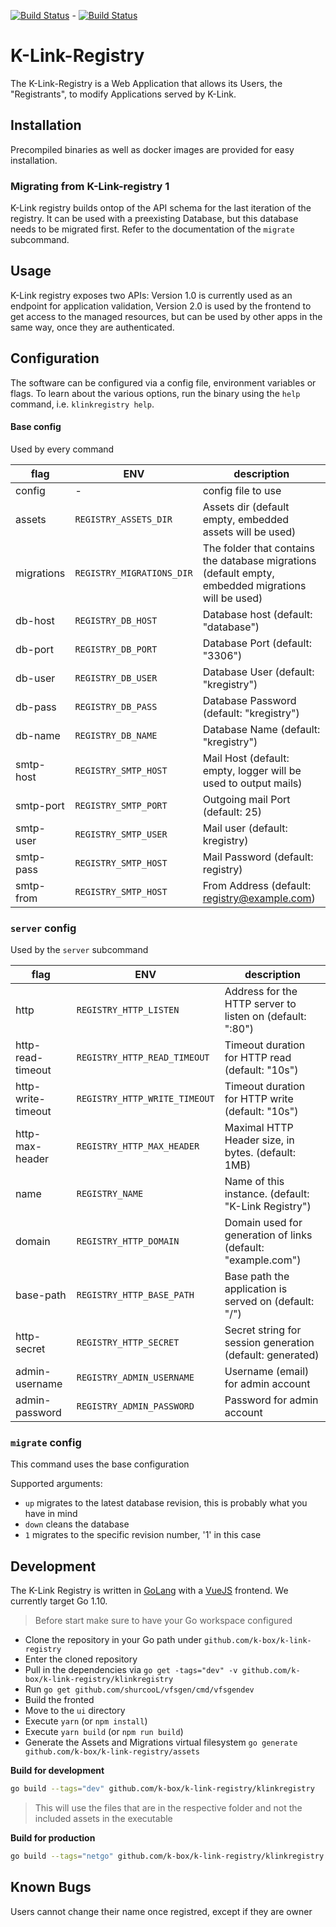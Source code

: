 [![Build Status](https://travis-ci.org/k-box/k-link-registry.svg?branch=master)](https://travis-ci.org/k-box/k-link-registry) - [![Build Status](https://travis-ci.org/k-box/k-link-registry.svg?branch=develop)](https://travis-ci.org/k-box/k-link-registry)

# K-Link-Registry

The K-Link-Registry is a Web Application that allows its Users, the
"Registrants", to modify Applications served by K-Link.

## Installation
Precompiled binaries as well as docker images are provided for easy
installation.

### Migrating from K-Link-registry 1
K-Link registry builds ontop of the API schema for the last iteration of
the registry. It can be used with a preexisting Database, but this database
needs to be migrated first. Refer to the documentation of the `migrate`
subcommand.

## Usage
K-Link registry exposes two APIs: Version 1.0 is currently used as an
endpoint for application validation, Version 2.0 is used by the frontend
to get access to the managed resources, but can be used by other apps in
the same way, once they are authenticated.

## Configuration
The software can be configured via a config file, environment variables or
flags. To learn about the various options, run the binary using the `help`
command, i.e. `klinkregistry help`.

#### Base config
Used by every command

| flag       | ENV                       | description                                                     |
|------------|---------------------------|-----------------------------------------------------------------|
| config     | -                         | config file to use                                              |
| assets     | `REGISTRY_ASSETS_DIR`     | Assets dir (default empty, embedded assets will be used)        |
| migrations | `REGISTRY_MIGRATIONS_DIR` | The folder that contains the database migrations (default empty, embedded migrations will be used) |
| db-host    | `REGISTRY_DB_HOST`        | Database host (default: "database")                             |
| db-port    | `REGISTRY_DB_PORT`        | Database Port (default: "3306")                                 |
| db-user    | `REGISTRY_DB_USER`        | Database User (default: "kregistry")                            |
| db-pass    | `REGISTRY_DB_PASS`        | Database Password (default: "kregistry")                        |
| db-name    | `REGISTRY_DB_NAME`        | Database Name (default: "kregistry")                            |
| smtp-host  | `REGISTRY_SMTP_HOST`      | Mail Host (default: empty, logger will be used to output mails) |
| smtp-port  | `REGISTRY_SMTP_PORT`      | Outgoing mail Port (default: 25)                                |
| smtp-user  | `REGISTRY_SMTP_USER`      | Mail user (default: kregistry)                                  |
| smtp-pass  | `REGISTRY_SMTP_HOST`      | Mail Password (default: registry)                               |
| smtp-from  | `REGISTRY_SMTP_HOST`      | From Address (default: registry@example.com)                    |

### `server` config
Used by the `server` subcommand

| flag               | ENV                           | description                                                  |
|--------------------|-------------------------------|--------------------------------------------------------------|
| http               | `REGISTRY_HTTP_LISTEN`        | Address for the HTTP server to listen on (default: ":80")    |
| http-read-timeout  | `REGISTRY_HTTP_READ_TIMEOUT`  | Timeout duration for HTTP read (default: "10s")              |
| http-write-timeout | `REGISTRY_HTTP_WRITE_TIMEOUT` | Timeout duration for HTTP write (default: "10s")             |
| http-max-header    | `REGISTRY_HTTP_MAX_HEADER`    | Maximal HTTP Header size, in bytes. (default: 1MB)           |
| name               | `REGISTRY_NAME`               | Name of this instance. (default: "K-Link Registry")          |
| domain             | `REGISTRY_HTTP_DOMAIN`        | Domain used for generation of links (default: "example.com") |
| base-path          | `REGISTRY_HTTP_BASE_PATH`     | Base path the application is served on (default: "/")        |
| http-secret        | `REGISTRY_HTTP_SECRET`        | Secret string for session generation (default: generated)    |
| admin-username     | `REGISTRY_ADMIN_USERNAME`     | Username (email) for admin account                           |
| admin-password     | `REGISTRY_ADMIN_PASSWORD`     | Password for admin account                                   |

###  `migrate` config
This command uses the base configuration

Supported arguments:
* `up` migrates to the latest database revision, this is probably what you have in mind
* `down` cleans the database
* `1` migrates to the specific revision number, '1' in this case


## Development

The K-Link Registry is written in [GoLang](https://golang.org/) with a
[VueJS](https://vuejs.org/) frontend. We currently target Go 1.10.

> Before start make sure to have your Go workspace configured


- Clone the repository in your Go path under `github.com/k-box/k-link-registry`
- Enter the cloned repository
- Pull in the dependencies via `go get -tags="dev" -v github.com/k-box/k-link-registry/klinkregistry`
- Run `go get github.com/shurcooL/vfsgen/cmd/vfsgendev`
- Build the fronted
 - Move to the `ui` directory
 - Execute `yarn` (or `npm install`)
 - Execute `yarn build` (or `npm run build`)
- Generate the Assets and Migrations virtual filesystem `go generate github.com/k-box/k-link-registry/assets`


**Build for development**

```bash
go build --tags="dev" github.com/k-box/k-link-registry/klinkregistry
```

> This will use the files that are in the respective folder and not the included assets in the executable

**Build for production**

```bash
go build --tags="netgo" github.com/k-box/k-link-registry/klinkregistry
```

## Known Bugs
Users cannot change their name once registred, except if they are owner
